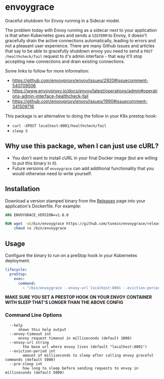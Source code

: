 # envoygrace

Graceful shutdown for Envoy running in a Sidecar model.

The problem today with Envoy running as a sidecar next to your application is that when Kubernetes goes and sends a `SIGTERM` to Envoy, it doesn't gracefully drain the active connections automatically, leading to errors and not a pleasant user experience.
There are many Github issues and articles that say to be able to gracefully shutdown envoy you need to send a `POST /healthcheck/fail` request to it's admin interface - that way it'll stop accepting new connections and drain existing connections.

Some links to follow for more information:

- https://github.com/envoyproxy/envoy/issues/2920#issuecomment-540709506
- https://www.envoyproxy.io/docs/envoy/latest/operations/admin#operations-admin-interface-healthcheck-fail
- https://github.com/envoyproxy/envoy/issues/1990#issuecomment-341509716

This package is an alternative to doing the follow in your K8s prestop hook:

- `curl -XPOST localhost:8001/healthcheck/fail`
- `sleep 5`

## Why use this package, when I can just use cURL?

- You don't want to install cURL in your final Docker image (but are willing to put this binary in it).
- Future versions of `envoygrace` can add additional functionality that you would otherwise need to write yourself.

## Installation

Download a version stamped binary from the [Releases](https://github.com/tunein/envoygrace/releases) page into your application's Dockerfile. For example:

```dockerfile
ARG ENVOYGRACE_VERSION=v1.0.0

RUN wget -qO/bin/envoygrace https://github.com/tunein/envoygrace/releases/download/${ENVOYGRACE_VERSION}/envoygrace-linux-amd64 && \
    chmod +x /bin/envoygrace
```

## Usage

Configure the binary to run on a preStop hook in your Kubernetes deployment.

```yaml
lifecycle:
  preStop:
    exec:
      command:
        - "/bin/envoygrace --envoy-url localhost:8001 --eviction-period 5000 --envoy-timeout 1000 --pre-sleep 5000"
```

**MAKE SURE YOU SET A PRESTOP HOOK ON YOUR ENVOY CONTAINER WITH SLEEP THAT'S LONGER THAN THE ABOVE CONFIG**

### Command Line Options

```
  --help
      shows this help output
  --envoy-timeout int
      envoy request timeout in milliseconds (default 1000)
  --envoy-url string
    	the base url where envoy lives (default "localhost:8001")
  --eviction-period int
    	amount of milliseconds to sleep after calling envoy graceful commands (default 5000)
  --pre-sleep int
    	how long to sleep before sending requests to envoy in milliseconds (default 5000)
```

